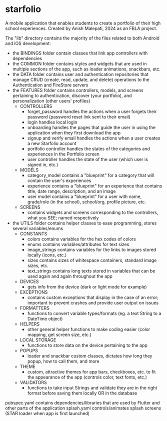 # starfolio

A mobile application that enables students to create a portfolio of their high school experiences.
Created by Anish Malepati, 2024 as an FBLA project.

The "lib" directory contains the majority of the files related to both Android and iOS development:

- the BINDINGS folder contain classes that link app controllers with dependencies
- the COMMON folder contains styles and widgets that are used in multiple sections of the app, such
  as loader animations, snackbars, etc.
- the DATA folder contains user and authentication repositories that manage CRUD (create, read,
  update, and delete) operations to the Authentication and FireStore servers
- the FEATURES folder contains controllers, models, and screens pertaining to authentication,
  discover (your portfolio), and personalization (other users' profiles)
    - CONTROLLERS
        - forget_password handles the actions when a user forgets their password (password reset
          link
          sent to their email)
        - login handles local login
        - onboarding handles the pages that guide the user in using the application when they first
          download the app
        - signup and verify email handles the actions when a user creates a new Starfolio account
        - portfolio controller handles the states of the categories and experiences in the Portfolio
          screen
        - user controller handles the state of the user (which user is signed in, etc.)
    - MODELS
        - category_model contains a "blueprint" for a category that will contain the user's
          experiences
        - experience contains a "blueprint" for an experience that contains title, date range,
          description, and an image
        - user model contains a "blueprint" for a user with name, grade/role (in the school),
          school/org, profile picture, etc.
    - SCREENS
        - contains widgets and screens corresponding to the controllers, what you SEE; named
          respectively
- the UTILS folder contains helper classes to ease programming, stores several variables/enums
    - CONSTANTS
        - colors contains variables for the hex codes of colors
        - enums contains variables/attributes for text sizes
        - image_strings contains variables for the links to images stored locally (icons, etc.)
        - sizes contains sizes of whitespace containers, standard image sizes, etc.
        - text_strings contains long texts stored in variables that can be used again and again
          throughout the app
    - DEVICES
        - gets info from the device (dark or light mode for example)
    - EXCEPTIONS
        - contains custom exceptions that display in the case of an error; important to prevent
          crashes and provide user output on issues
    - FORMATTERS
        - functions to convert variable types/formats (eg. a text String to a DateTime object)
    - HELPERS
        - other general helper functions to make coding easier (color mapping, get screen size,
          etc.)
    - LOCAL STORAGE
        - functions to store data on the device pertaining to the app
    - POPUPS
        - loader and snackbar custom classes, dictates how long they popup, how to call them, and
          more
    - THEME
        - custom, attractive themes for app bars, checkboxes, etc. to fit the appearance of the
          app (controls color, text fonts, etc.)
    - VALIDATORS
        - functions to take input Strings and validate they are in the right format before saving
          them locally OR in the database

pubspec.yaml contains dependencies/libraries that are used by Flutter and other parts of the
application
splash.yaml controls/animates splash screens (STAR loader when app is first launched)

